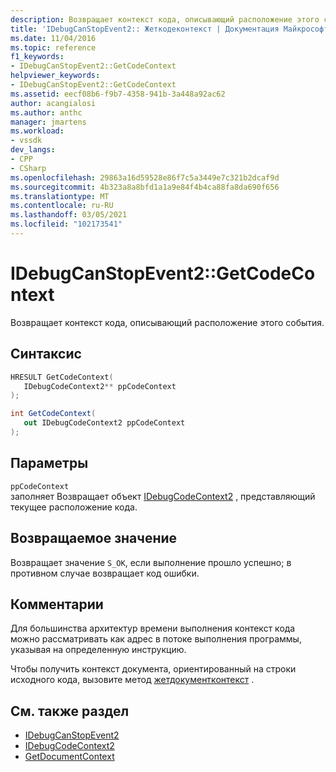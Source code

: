 ```yaml
---
description: Возвращает контекст кода, описывающий расположение этого события.
title: 'IDebugCanStopEvent2:: Жеткодеконтекст | Документация Майкрософт'
ms.date: 11/04/2016
ms.topic: reference
f1_keywords:
- IDebugCanStopEvent2::GetCodeContext
helpviewer_keywords:
- IDebugCanStopEvent2::GetCodeContext
ms.assetid: eecf08b6-f9b7-4358-941b-3a448a92ac62
author: acangialosi
ms.author: anthc
manager: jmartens
ms.workload:
- vssdk
dev_langs:
- CPP
- CSharp
ms.openlocfilehash: 29863a16d59528e86f7c5a3449e7c321b2dcaf9d
ms.sourcegitcommit: 4b323a8a8bfd1a1a9e84f4b4ca88fa8da690f656
ms.translationtype: MT
ms.contentlocale: ru-RU
ms.lasthandoff: 03/05/2021
ms.locfileid: "102173541"
---
```

# <a name="idebugcanstopevent2getcodecontext"></a>IDebugCanStopEvent2::GetCodeContext
Возвращает контекст кода, описывающий расположение этого события.

## <a name="syntax"></a>Синтаксис

```cpp
HRESULT GetCodeContext( 
   IDebugCodeContext2** ppCodeContext
);
```

```csharp
int GetCodeContext( 
   out IDebugCodeContext2 ppCodeContext
);
```

## <a name="parameters"></a>Параметры
`ppCodeContext`\
заполняет Возвращает объект [IDebugCodeContext2](../../../extensibility/debugger/reference/idebugcodecontext2.md) , представляющий текущее расположение кода.

## <a name="return-value"></a>Возвращаемое значение
 Возвращает значение `S_OK`, если выполнение прошло успешно; в противном случае возвращает код ошибки.

## <a name="remarks"></a>Комментарии
 Для большинства архитектур времени выполнения контекст кода можно рассматривать как адрес в потоке выполнения программы, указывая на определенную инструкцию.

 Чтобы получить контекст документа, ориентированный на строки исходного кода, вызовите метод [жетдокументконтекст](../../../extensibility/debugger/reference/idebugcanstopevent2-getdocumentcontext.md) .

## <a name="see-also"></a>См. также раздел
- [IDebugCanStopEvent2](../../../extensibility/debugger/reference/idebugcanstopevent2.md)
- [IDebugCodeContext2](../../../extensibility/debugger/reference/idebugcodecontext2.md)
- [GetDocumentContext](../../../extensibility/debugger/reference/idebugcanstopevent2-getdocumentcontext.md)
